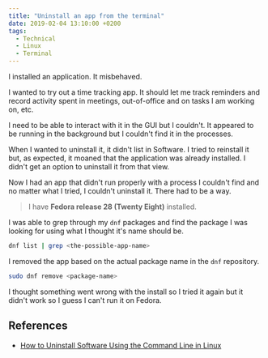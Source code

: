 ```yaml
---
title: "Uninstall an app from the terminal"
date: 2019-02-04 13:10:00 +0200
tags:
  - Technical
  - Linux
  - Terminal
---
```


I installed an application. It misbehaved.

I wanted to try out a time tracking app. It should let me track reminders and
record activity spent in meetings, out-of-office and on tasks I am working on, etc.

I need to be able to interact with it in the GUI but I couldn't. It appeared to
be running in the background but I couldn't find it in the processes.

When I wanted to uninstall it, it didn't list in Software. I tried to reinstall
it but, as expected, it moaned that the application was already installed. I didn't get an
option to uninstall it from that view.

Now I had an app that didn't run properly with a process I couldn't find and no
matter what I tried, I couldn't uninstall it. There had to be a way.

> I have **Fedora release 28 (Twenty Eight)** installed.

I was able to grep through my `dnf` packages and find the package I was looking
for using what I thought it's name should be.

```bash
dnf list | grep <the-possible-app-name>
```

I removed the app based on the actual package name in the `dnf` repository.

```bash
sudo dnf remove <package-name>
```

I thought something went wrong with the install so I tried it again but it didn't work so I
guess I can't run it on Fedora.

## References

- [How to Uninstall Software Using the Command Line in Linux](https://www.howtogeek.com/229699/how-to-uninstall-software-using-the-command-line-in-linux/)
